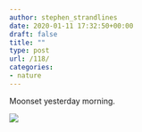 ```yaml
---
author: stephen_strandlines
date: 2020-01-11 17:32:50+00:00
draft: false
title: ""
type: post
url: /118/
categories:
- nature
---
```


Moonset yesterday morning. 

![](https://www.strandlines.blog/uploads/2020/7811483eea.jpg)


